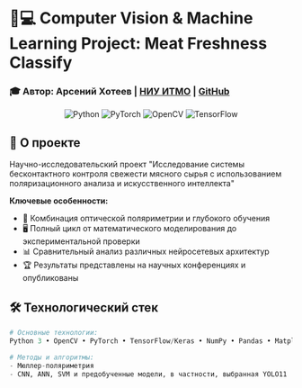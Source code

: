 # 🧠💻 Computer Vision & Machine Learning Project: Meat Freshness Classify

### 🎓 Автор: Арсений Хотеев | [НИУ ИТМО](https://itmo.ru) | [GitHub](https://github.com/arseniuszzz)

<div align="center">
  <img src="https://img.shields.io/badge/Python-3776AB?logo=python&logoColor=white" alt="Python">
  <img src="https://img.shields.io/badge/PyTorch-EE4C2C?logo=pytorch&logoColor=white" alt="PyTorch">
  <img src="https://img.shields.io/badge/OpenCV-5C3EE8?logo=opencv&logoColor=white" alt="OpenCV">
  <img src="https://img.shields.io/badge/TensorFlow-FF6F00?logo=tensorflow&logoColor=white" alt="TensorFlow">
</div>

## 📝 О проекте
Научно-исследовательский проект "Исследование системы бесконтактного контроля свежести мясного сырья с использованием поляризационного анализа и искусственного интеллекта"

**Ключевые особенности:**
- 🔬 Комбинация оптической поляриметрии и глубокого обучения
- 🖥️ Полный цикл от математического моделирования до экспериментальной проверки
- 📊 Сравнительный анализ различных нейросетевых архитектур
- 🏆 Результаты представлены на научных конференциях и опубликованы

## 🛠 Технологический стек
```python
# Основные технологии:
Python 3 • OpenCV • PyTorch • TensorFlow/Keras • NumPy • Pandas • Matplotlib/Seaborn

# Методы и алгоритмы:
- Мюллер-поляриметрия
- CNN, ANN, SVM и предобученные модели, в частности, выбранная YOLO11
